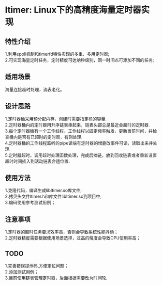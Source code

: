 # ltimer: Linux下的高精度海量定时器实现

## 特性介绍
1.利用epoll机制和timerfd特性实现的多重、多用定时器;  
2.可实现海量定时任务，定时精度可达纳秒级别，同一时间点可添加不同的任务;  

## 适用场景
海量连接超时处理，流表老化。

## 设计思路
1.定时器桶采用预分配内存，创建时需要指定桶的容量.  
2.定时器桶内的定时器用升序链表串起来，链表头部总是最近会超时的定时器.  
3.每个定时器桶有一个工作线程，工作线程以固定频率触发，更新当前时间，并检查桶内是否有已超时的定时器，有则处理.  
4.定时器桶的工作线程监听的pipe读端有定时器的增删改事件可读，读取出来并处理.  
5.定时器超时，调用超时处理函数处理，完成后摘链，放到回收链表或者重新设置超时时间插入到活动链表合适位置.  

## 使用方法
1.克隆代码，编译生成libltimer.so库文件;  
2.拷贝头文件ltimer.h和库文件libltimer.so到项目中;  
3.编码使用参考测试用例；


## 注意事项  
1.定时器的超时任务要求效率高，否则会导致系统性能抖动；  
2.定时器精度需要根据使用场景选择，过高的精度会导致CPU使用率高；  

## TODO
1.完善错误提示码,方便定位问题；  
2.添加测试用例；  
3.目前使用链表管理定时器，后面根据需要改为时间轮.
